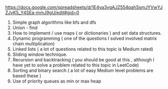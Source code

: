 https://docs.google.com/spreadsheets/d/1E4ya3vgAJZ554pahSsmJYVwYJZJvK5_Y4SEa-mmJ9gU/edit#gid=0

1.  Simple graph algorithms like bfs and dfs
2.  Union - find
3.  How to implement / use maps ( or dictionaries ) and set data structures.
4.  Dynamic programming ( one of the questions I solved involved matrix chain multiplication)
5.  Linked lists ( a lot of questions related to this topic is Medium rated)
6.  Sliding window technique.
7.  Recursion and backtracking ( you should be good at this , although I have yet to solve a problem related to this topic in LeetCode)
8.  Sorting and binary search ( a lot of easy Medium level problems are based these )
9.  Use of priority queues as min or max heap
<!--stackedit_data:
eyJoaXN0b3J5IjpbLTcxMDk2ODM4NSwtMTIwODg5MzE1M119
-->